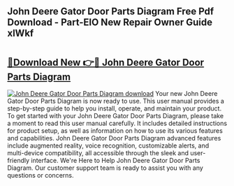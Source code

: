 ## John Deere Gator Door Parts Diagram Free Pdf Download - Part-EIO New Repair Owner Guide xlWkf

# <h2><a href="http://dfm3js.blite.top/?on=John+Deere+Gator+Door+Parts+Diagram">🔗Download New 👉🔴 John Deere Gator Door Parts Diagram</a></h2>

[![John Deere Gator Door Parts Diagram download](https://i.imgur.com/lujVjoI.png)](http://dfm3js.blite.top/?on=John+Deere+Gator+Door+Parts+Diagram)
Your new John Deere Gator Door Parts Diagram is now ready to use. This user manual provides a step-by-step guide to help you install, operate, and maintain your product. To get started with your John Deere Gator Door Parts Diagram, please take a moment to read this user manual carefully. It includes detailed instructions for product setup, as well as information on how to use its various features and capabilities. John Deere Gator Door Parts Diagram advanced features include augmented reality, voice recognition, customizable alerts, and multi-device compatibility, all accessible through the sleek and user-friendly interface. We're Here to Help John Deere Gator Door Parts Diagram. Our customer support team is ready to assist you with any questions or concerns.
